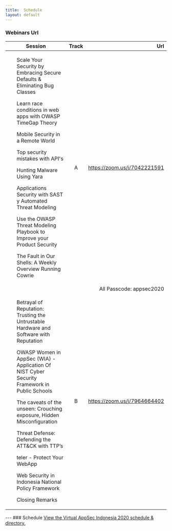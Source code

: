 ```yaml
---
title:  Schedule
layout: default
---
```


### Webinars Url

<table>
<thead>
<tr>
<th>Session</th>
<th align="center">Track</th>
<th align="right">Url</th>
</tr>
</thead>
<tbody>
<tr>
<td align="left"><ul>Scale Your Security by Embracing Secure Defaults & Eliminating Bug Classes</ul><ul>Learn race conditions in web apps with OWASP TimeGap Theory</ul><ul>Mobile Security in a Remote World</ul><ul>Top security mistakes with API's</ul><ul>Hunting Malware Using Yara</ul><ul>Applications Security with SAST y Automated Threat Modeling</ul><ul>Use the OWASP Threat Modeling Playbook to Improve your Product Security</ul><ul>The Fault in Our Shells: A Weekly Overview Running Cowrie</ul></td>
<td align="center">A</td>
<td align="right"><a href="https://zoom.us/j/7042221591">https://zoom.us/j/7042221591</a></td>

</tr>
<tr>
  <td align="left"> </td>
  <td align="center"></td>
<td align="right">All Passcode: appsec2020</a></td>
</tr>
<tr>
<td align="left"><ul> Betrayal of Reputation: Trusting the Untrustable Hardware and Software with Reputation</ul><ul>OWASP Women in AppSec (WIA) - Application Of NIST Cyber Security Framework in Public Schools</ul><ul> The caveats of the unseen: Crouching exposure, Hidden Misconfiguration</ul><ul>Threat Defense: Defending the ATT&CK with TTP’s</ul><ul>teler - Protect Your WebApp</ul><ul> Web Security in Indonesia National Policy Framework</ul><ul>Closing Remarks</ul></td>
<td align="center">B</td>
<td align="right"><a href="https://zoom.us/j/7964664402">https://zoom.us/j/7964664402</a></td>
</tr>
</tbody>
</table>
---
### Schedule
<a id="sched-embed" href="//virtualappsecindonesia2020.sched.com/">View the Virtual AppSec Indonesia 2020 schedule &amp; directory.</a><script type="text/javascript" src="//virtualappsecindonesia2020.sched.com/js/embed.js"></script>